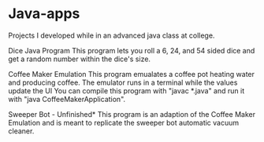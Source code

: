 # Java-apps

Projects I developed while in an advanced java class at college.

Dice Java Program
  This program lets you roll a 6, 24, and 54 sided dice and get a random number within the dice's size.
  
Coffee Maker Emulation
  This program emualates a coffee pot heating water and producing coffee. The emulator runs in a terminal while the values update the UI
    You can compile this program with "javac *.java" and run it with "java CoffeeMakerApplication".
    
Sweeper Bot - Unfinished*
  This program is an adaption of the Coffee Maker Emulation and is meant to replicate the sweeper bot automatic vacuum cleaner. 
   
